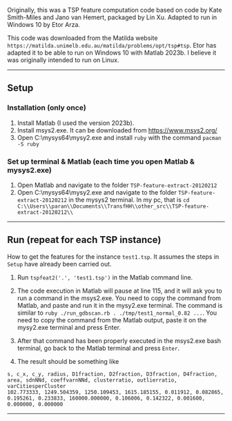 Originally, this was a TSP feature computation code based on code by Kate Smith-Miles and Jano van
Hemert, packaged by Lin Xu. Adapted to run in Windows 10 by Etor Arza. 


This code was downloaded from the Matilda website `https://matilda.unimelb.edu.au/matilda/problems/opt/tsp#tsp`. Etor has adapted it to be able to run on Windows 10 with Matlab 2023b. I believe it was originally intended to run on Linux.

-------------------------------

## Setup 

### Installation (only once)
1) Install Matlab (I used the version 2023b).
2) Install msys2.exe. It can be downloaded from https://www.msys2.org/
3) Open C:\\mysys64\\mysy2.exe and install `ruby` with the command `pacman -S ruby`

### Set up terminal & Matlab (each time you open Matlab & mysys2.exe)
1) Open Matlab and navigate to the folder `TSP-feature-extract-20120212`
2) Open C:\\mysys64\\mysy2.exe and navigate to the folder `TSP-feature-extract-20120212` in the mysys2 terminal. In my pc, that is `cd C:\\Users\\paran\\Documents\\TransfHH\\other_src\\TSP-feature-extract-20120212\\`


-------------------------------

## Run (repeat for each TSP instance)
How to get the features for the instance `test1.tsp`. It assumes the steps in `Setup` have already been carried out.

1) Run `tspfeat2('.', 'test1.tsp')` in the Matlab command line.

2) The code execution in Matlab will pause at line 115, and it will ask you to run a command in the msys2.exe. You need to copy the command from Matlab, and paste  and run it in the mysy2.exe terminal. The command is similar to `ruby ./run_gdbscan.rb . ./tmp/test1_normal_0.82 ...`. You need to copy the command from the Matlab output, paste it on the mysy2.exe terminal and press Enter. 

3) After that command has been properly executed in the msys2.exe bash terminal, go back to the Matlab terminal and press `Enter`.

4) The result should be something like 

```
s, c_x, c_y, radius, D1fraction, D2fraction, D3fraction, D4fraction, area, sdnNNd, coeffvarnNNd, clusterratio, outlierratio, varCitiesperCluster 
102.773333, 1249.504359, 1250.109453, 1615.185155, 0.011912, 0.082865, 0.195261, 0.233833, 160000.000000, 0.106006, 0.142322, 0.001600, 0.000000, 0.000000 
```

-------------------------------


